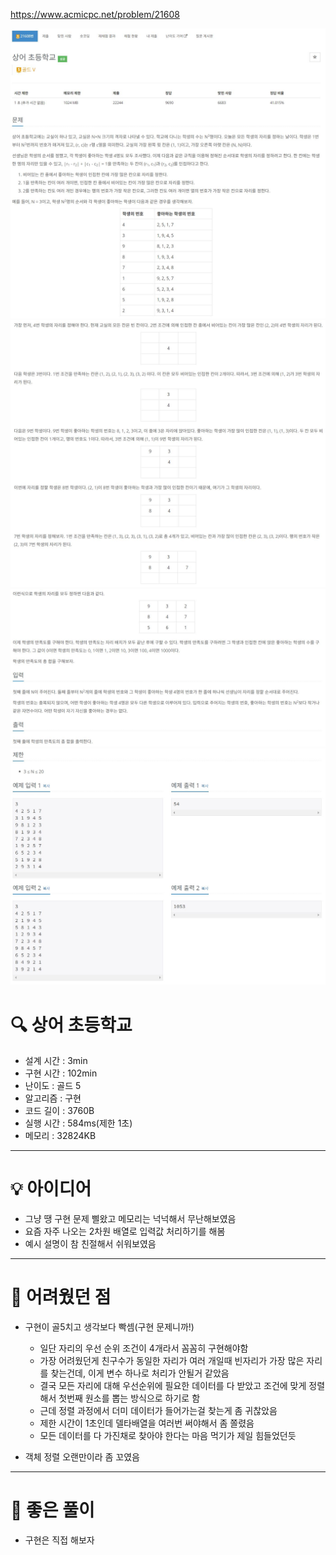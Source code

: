 https://www.acmicpc.net/problem/21608

<img src="./assets/사진1.jpg">
<img src="./assets/사진2.jpg">
<img src="./assets/사진3.jpg">
<img src="./assets/사진4.jpg">



# 🔍 상어 초등학교
- 설계 시간 : 3min
- 구현 시간 : 102min
- 난이도 : 골드 5
- 알고리즘 : 구현
- 코드 길이 : 3760B
- 실행 시간 : 584ms(제한 1초)
- 메모리 : 32824KB

------------------------------

# 💡 아이디어

- 그냥 땡 구현 문제 삘왔고 메모리는 넉넉해서 무난해보였음
- 요즘 자주 나오는 2차원 배열로 입력값 처리하기를 해봄
- 예시 설명이 참 친절해서 쉬워보였음

------------------------------

# 🧠 어려웠던 점

- 구현이 골5치고 생각보다 빡셈(구현 문제니까!)
  - 일단 자리의 우선 순위 조건이 4개라서 꼼꼼히 구현해야함
  - 가장 어려웠던게 친구수가 동일한 자리가 여러 개일때 빈자리가 가장 많은 자리를 찾는건데, 이게 변수 하나로 처리가 안될거 같았음
  - 결국 모든 자리에 대해 우선순위에 필요한 데이터를 다 받았고 조건에 맞게 정렬해서 첫번째 원소를 뽑는 방식으로 하기로 함
  - 근데 정렬 과정에서 더미 데이터가 들어가는걸 찾는게 좀 귀찮았음
  - 제한 시간이 1초인데 델타배열을 여러번 써야해서 좀 쫄렸음
  - 모든 데이터를 다 가진채로 찾아야 한다는 마음 먹기가 제일 힘들었던듯

- 객체 정렬 오랜만이라 좀 꼬였음

------------------------------

# 🧐 좋은 풀이

- 구현은 직접 해보자
